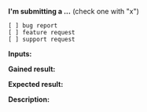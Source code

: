 <!-- IF YOU DON'T FILL OUT THE FOLLOWING INFORMATION WE MIGHT CLOSE YOUR ISSUE WITHOUT INVESTIGATING -->

**I'm submitting a ...**  (check one with "x")
```
[ ] bug report
[ ] feature request
[ ] support request
```

**Inputs:**





**Gained result:**
<!-- Describe how the bug manifests. -->





**Expected result:**
<!-- Describe what the behavior would be without the bug. -->





**Description:**
